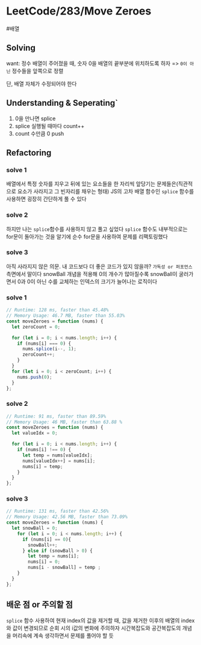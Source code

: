 # LeetCode/283/Move Zeroes

#배열

## Solving

want: 정수 배열이 주어졌을 때, 숫자 0을 배열의 끝부분에 위치하도록 하자 => `0이 아닌` 정수들을 앞쪽으로 정렬

단, 배열 자체가 수정되어야 한다


## Understanding & Seperating`
1. 0을 만나면 splice
2. splice 실행될 때마다 count++
3. count 수만큼 0 push



## Refactoring

### solve 1
배열에서 특정 숫자를 지우고 뒤에 있는 요소들을 한 자리씩 앞당기는 문제들은(직관적으로 요소가 사라지고 그 빈자리를 채우는 형태)
JS의 고차 배열 함수인 `splice` 함수를 사용하면 굉장히 간단하게 풀 수 있다

### solve 2
하지만 나는 `splice`함수를 사용하지 않고 풀고 싶었다
`splice` 함수도 내부적으로는 for문이 돌아가는 것을 알기에 순수 for문을 사용하여 문제를 리팩토링했다

### solve 3
아직 사라지지 않은 의문.
내 코드보다 더 좋은 코드가 있지 않을까?
`가독성 or 퍼포먼스` 측면에서 말이다
snowBall 개념을 적용해 0의 개수가 많아질수록 snowBall이 굴러가면서
0과 0이 아닌 수를 교체하는 인덱스의 크기가 늘어나는 로직이다


### solve 1

```js
// Runtime: 128 ms, faster than 45.48%
// Memory Usage: 46.7 MB, faster than 55.03%
const moveZeroes = function (nums) {
  let zeroCount = 0;

  for (let i = 0; i < nums.length; i++) {
    if (nums[i] === 0) {
      nums.splice(i--, 1);
      zeroCount++;
    }
  }
  for (let i = 0; i < zeroCount; i++) {
    nums.push(0);
  }
};
```

### solve 2

```js
// Runtime: 91 ms, faster than 89.59%
// Memory Usage: 46 MB, faster than 63.88 %
const moveZeroes = function (nums) {
  let valueIdx = 0;

  for (let i = 0; i < nums.length; i++) {
    if (nums[i] !== 0) {
      let temp = nums[valueIdx];
      nums[valueIdx++] = nums[i];
      nums[i] = temp;
    }
  }
};
```

### solve 3

```js
// Runtime: 131 ms, faster than 42.56%
// Memory Usage: 42.56 MB, faster than 73.09%
const moveZeroes = function (nums) {
  let snowBall = 0; 
    for (let i = 0; i < nums.length; i++) {
      if (nums[i] == 0){
        snowBall++;
      } else if (snowBall > 0) {
        let temp = nums[i];
        nums[i] = 0;
        nums[i - snowBall] = temp ;
    }
  }
};
```


## 배운 점 or 주의할 점
`splice` 함수 사용하여 현재 index의 값을 제거할 때,
값을 제거한 이후의 배열의 index와 값이 변경되므로 순회 시의 i값의 변화에 주의하자
시간복잡도와 공간복잡도의 개념을 머리속에 계속 생각하면서 문제를 풀어야 할 듯
